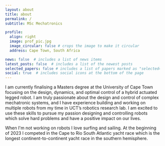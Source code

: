 ```yaml
---
layout: about
title: about
permalink: /
subtitle: MSc Mechatronics

profile:
  align: right
  image: prof_pic.jpg
  image_circular: false # crops the image to make it circular
  address: Cape Town, South Africa

news: false  # includes a list of news items
latest_posts: false  # includes a list of the newest posts
selected_papers: false # includes a list of papers marked as "selected={true}"
social: true  # includes social icons at the bottom of the page
---
```


I am currently finalising a Masters degree at the University of Cape Town focusing on the design, dynamics, and optimal control of a hybrid actuated legged robot. I am truly passionate about the design and control of complex mechatronic systems, and I have experience building and working on multiple robots from my time in UCT’s robotics research lab. I am excited to use these skills to pursue my passion designing and controlling robots which solve hard problems and have a positive impact on our lives.

When I'm not working on robots I love surfing and sailing. At the beginning of 2023 I competed in the Cape to Rio South Atlantic yacht race which is the longest continent-to-continent yacht race in the southern hemisphere.
